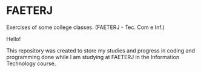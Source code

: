 # FAETERJ
Exercises of some college classes. (FAETERJ - Tec. Com e Inf.)

Hello!

This repository was created to store my studies and progress in coding and programming done while I am studying at FAETERJ in the Information Technology course.
